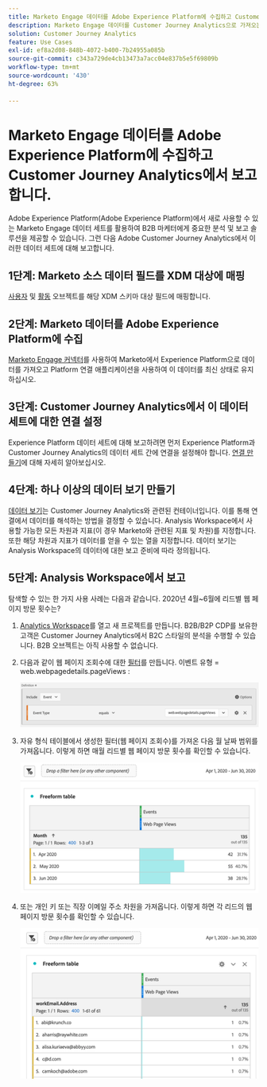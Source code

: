 ```yaml
---
title: Marketo Engage 데이터를 Adobe Experience Platform에 수집하고 Customer Journey Analytics에서 보고합니다.
description: Marketo Engage 데이터를 Customer Journey Analytics으로 가져오는 방법 알아보기
solution: Customer Journey Analytics
feature: Use Cases
exl-id: ef8a2d08-848b-4072-b400-7b24955a085b
source-git-commit: c343a729de4cb13473a7acc04e837b5e5f69809b
workflow-type: tm+mt
source-wordcount: '430'
ht-degree: 63%

---
```


# Marketo Engage 데이터를 Adobe Experience Platform에 수집하고 Customer Journey Analytics에서 보고합니다.

Adobe Experience Platform(Adobe Experience Platform)에서 새로 사용할 수 있는 Marketo Engage 데이터 세트를 활용하여 B2B 마케터에게 중요한 분석 및 보고 솔루션을 제공할 수 있습니다. 그런 다음 Adobe Customer Journey Analytics에서 이러한 데이터 세트에 대해 보고합니다.

## 1단계: Marketo 소스 데이터 필드를 XDM 대상에 매핑

[사용자](https://experienceleague.adobe.com/docs/experience-platform/sources/connectors/adobe-applications/mapping/marketo.html?lang=kr#persons) 및 [활동](https://experienceleague.adobe.com/docs/experience-platform/sources/connectors/adobe-applications/mapping/marketo.html?lang=kr#activities) 오브젝트를 해당 XDM 스키마 대상 필드에 매핑합니다.

## 2단계: Marketo 데이터를 Adobe Experience Platform에 수집

[Marketo Engage 커넥터](https://experienceleague.adobe.com/docs/experience-platform/sources/connectors/adobe-applications/marketo/marketo.html?lang=kr)를 사용하여 Marketo에서 Experience Platform으로 데이터를 가져오고 Platform 연결 애플리케이션을 사용하여 이 데이터를 최신 상태로 유지하십시오.

## 3단계: Customer Journey Analytics에서 이 데이터 세트에 대한 연결 설정

Experience Platform 데이터 세트에 대해 보고하려면 먼저 Experience Platform과 Customer Journey Analytics의 데이터 세트 간에 연결을 설정해야 합니다. [연결 만들기](https://experienceleague.adobe.com/docs/analytics-platform/using/cja-connections/create-connection.html?lang=kr)에 대해 자세히 알아보십시오.

## 4단계: 하나 이상의 데이터 보기 만들기

[데이터 보기](/help/data-views/data-views.md)는 Customer Journey Analytics와 관련된 컨테이너입니다. 이를 통해 연결에서 데이터를 해석하는 방법을 결정할 수 있습니다. Analysis Workspace에서 사용할 가능한 모든 차원과 지표(이 경우 Marketo와 관련된 지표 및 차원)를 지정합니다. 또한 해당 차원과 지표가 데이터를 얻을 수 있는 열을 지정합니다. 데이터 보기는 Analysis Workspace의 데이터에 대한 보고 준비에 따라 정의됩니다.

## 5단계: Analysis Workspace에서 보고

탐색할 수 있는 한 가지 사용 사례는 다음과 같습니다. 2020년 4월~6월에 리드별 웹 페이지 방문 횟수는?

1. [Analytics Workspace](/help/analysis-workspace/home.md)를 열고 새 프로젝트를 만듭니다.
B2B/B2P CDP를 보유한 고객은 Customer Journey Analytics에서 B2C 스타일의 분석을 수행할 수 있습니다. B2B 오브젝트는 아직 사용할 수 없습니다.

1. 다음과 같이 웹 페이지 조회수에 대한 [필터](/help/components/filters/create-filters.md)를 만듭니다. 이벤트 유형 = web.webpagedetails.pageViews :

   ![이벤트 및 이벤트 유형을 표시하는 정의 창](../assets/marketo-filter.png)

1. 자유 형식 테이블에서 생성한 필터(웹 페이지 조회수)를 가져온 다음 월 날짜 범위를 가져옵니다. 이렇게 하면 매월 리드별 웹 페이지 방문 횟수를 확인할 수 있습니다.

   ![월별 이벤트를 보여 주는 자유 형식 테이블.](../assets/marketo-freeform.png)

1. 또는 개인 키 또는 직장 이메일 주소 차원을 가져옵니다. 이렇게 하면 각 리드의 웹 페이지 방문 횟수를 확인할 수 있습니다.

   ![이벤트 및 workEmail.Address와 웹 페이지 조회수를 보여 주는 자유 형식 테이블입니다.](../assets/marketo-freeform2.png)
